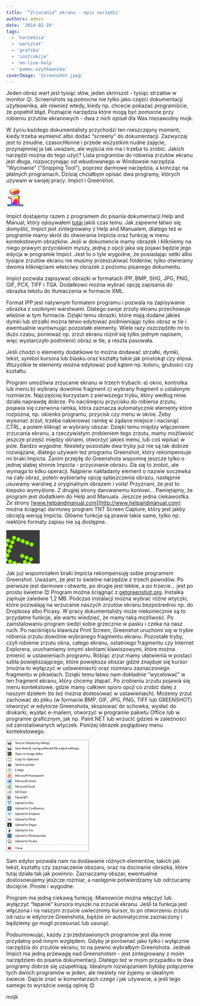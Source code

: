 ```yaml
---
title: '“Zrzucanie” ekranu - opis narzędzi'
authors: admin
date: '2014-02-10'
tags:
  - 'narzedzia'
  - 'warsztat'
  - 'grafika'
  - 'instrukcje'
  - 'on-line-help'
  - 'pomoc-uzytkownika'
coverImage: 'Screenshot.jpeg'
---
```


Jeden obraz wart jest tysiąc słów, jeden skrinszot - tysiąc strzałów w monitor
😉. Screenshots są pomocne nie tylko jako części dokumentacji użytkownika, ale
również wtedy, kiedy np. chcecie pokazać programiście, że popełnił błąd.
Poznajcie narzędzia które mogą być pomocne przy robieniu zrzutów ekranowych -
dwa z nich opisał dla Was niezawodny mojk.

<!--truncate-->

W życiu każdego dokumentalisty przychodzi ten nieszczęsny moment, kiedy trzeba
wymienić albo dodać “screeny” do dokumentacji. Zazwyczaj jest to żmudne,
czasochłonne i przede wszystkim nudne zajęcie, przynajmniej ja tak uważam, ale
wyjścia nie ma i trzeba to zrobić. Jakich narzędzi można do tego użyć? Lista
programów do robienia zrzutów ekranu jest długa, rozpoczynając od wbudowanego w
Windowsie narzędzia “Wycinanie” (“Snipping Tool”), poprzez darmowe narzędzia, a
kończąc na płatnych programach. Dzisiaj chciałbym opisać dwa programy, których
używam w swojej pracy: Impict i Greenshot.

![Impict](images/Impict.png)

Impict dostajemy razem z programem do pisania dokumentacji Help and Manual,
który opisywałem [tutaj](http://techwriter.pl/help-and-manual-opis-narzedzia/)
jakiś czas temu. Jak zapewne łatwo się domyślić, Impict jest zintegrowany z Help
and Manualem, dlatego też w programie mamy skrót do otwierania Impicta oraz
funkcję w menu kontekstowym obrazków. Jeśli w dokumencie mamy obrazek i
klikniemy na niego prawym przyciskiem myszy, jedną z opcji jaka się pojawi
będzie jego edycja w programie Impict. Jest to o tyle wygodne, że posiadając
setki albo tysiące zrzutów ekranu nie musimy przeszukiwać folderów, tylko
otwieramy dwoma kliknięciami właściwy obrazek z poziomu pisanego dokumentu.

Impict pozwala zapisywać obrazki w formatach IPP, BMP, SHG, JPG, PNG, GIF, PCX,
TIFF i TGA. Dodatkowo można wybrać opcję zapisania do obrazka tekstu do
tłumaczenia w formacie XML.

Format IPP jest natywnym formatem programu i pozwala na zapisywanie obrazka z
osobnymi warstwami. Dlatego swoje zrzuty ekranu przechowuje właśnie w tym
formacie. Dzięki temu obrazki, które mają dodane jakieś dymki lub strzałki można
łatwo edytować podmieniając tylko obraz w tle i ewentualnie wyrównując pozostałe
elementy. Wiele razy oszczędziło mi to dużo czasu, ponieważ np. zrzut ekranu
różnił się tylko jednym napisem, więc wystarczyło podmienić obraz w tle, a
reszta pasowała.

Jeśli chodzi o elementy dodatkowe to można dodawać strzałki, dymki, tekst,
symbol kursora lub blasku oraz kształty takie jak prostokąt czy elipsa.
Wszystkie te elementy można edytować pod kątem np. koloru, grubości czy
kształtu.

Program umożliwia zrzucanie ekranu w trzech trybach: a) okno, kontrolka lub menu
b) wybrany dowolnie fragment c) wybrany fragment o ustalonym rozmiarze.
Najczęściej korzystam z pierwszego trybu, który według mnie działa naprawdę
dobrze. Po naciśnięciu przycisku do robienia zrzutu, pojawia się czerwona ramka,
która zaznacza automatycznie elementy które rozpozna, np. okienko programu,
przycisk czy menu w oknie. Żeby wykonać zrzut, trzeba nakierować ramkę w żądane
miejsce i nacisnąć CTRL, a potem kliknąć w wybrany obszar. Dzięki temu między
włączeniem zrzucania ekranu, a rzeczywistym zrobieniem tego zrzutu, mamy
możliwość jeszcze przejść między oknami, otworzyć jakieś menu, lub coś wpisać w
pole. Bardzo wygodne. Niestety pozostałe dwa tryby już nie są tak dobrze
rozwiązane, dlatego używam też programu Greenshot, który rekompensuje mi braki
Impicta. Zanim przejdę do Greenshota wspomnę jeszcze tylko o jednej słabej
stronie Impicta - przycinanie obrazu. Da się to zrobić, ale wymaga to kilku
operacji. Najpierw nakładamy element o nazwie soczewka na cały obraz, potem
wybieramy opcję spłaszczenia obrazu, następnie usuwamy warstwę z oryginalnym
obrazem i voila! Przyznam, że jest to kiepsko wymyślone. Z drugiej strony
darowanemu koniowi… Pamiętajmy, że program jest dodatkiem do Help and Manuala.
Jeszcze jedna ciekawostka. Ze strony
[www.helpandmanual.com](http://www.helpandmanual.com) można ściągnąć darmowy
program TNT Screen Capture, który jest jakby obciętą wersją Impicta. Główne
funkcje są prawie takie same, tylko np. niektóre formaty zapisu nie są dostępne.

![Greenshot](images/Greenshot.png)

Jak już wspomniałem braki Impicta rekompensuję sobie programem Greenshot.
Uważam, że jest to świetne narzędzie z trzech powodów. Po pierwsze jest darmowe
i otwarte, po drugie jest lekkie, a po trzecie… jest po prostu świetne 😊
Program można ściągnąć z [getgreenshot.org](http://getgreenshot.org). Instalka
zajmuje zaledwie 1,2 MB. Podczas instalacji można wybrać różne wtyczki, które
pozwalają na wrzucanie naszych zrzutów ekranu bezpośrednio np. do Dropboxa albo
Picasy. W pracy dokumentalisty może niekoniecznie są to przydatne funkcje, ale
warto wiedzieć, że mamy taką możliwość. Po zainstalowaniu program siedzi sobie
grzecznie w pasku i czeka na nasz ruch. Po naciśnięciu klawisza Print Screen,
Greenshot uruchomi się w trybie robienia zrzutu dowolnie wybranego fragmentu
ekranu. Pozostałe tryby, czyli robienie zrzutu okna, całego ekranu, ostatniego
fragmentu czy Internet Explorera, uruchamiamy innymi skrótami klawiszowymi,
które można zmienić w ustawieniach programu. Robiąc zrzut mamy ułatwienia w
postaci szkła powiększającego, które powiększa obszar gdzie znajduje się kursor
(można to wyłączyć w ustawieniach) oraz rozmiaru zaznaczonego fragmentu w
pikselach. Dzięki temu łatwo nam dokładnie “wycelować” w ten fragment ekranu,
który chcemy złapać. Po zrobieniu zrzutu pojawia się menu kontekstowe, gdzie
mamy całkiem sporo opcji co zrobić dalej z naszym dziełem (to też można
dostosować w ustawieniach). Możemy zrzut zachować do pliku (w formacie BMP, GIF,
JPG, PNG, TIFF lub GREENSHOT) otworzyć w edytorze Greenshota, skopiować do
schowka, wysłać do drukarki, wysłać e-mailem, otworzyć w programie pakietu
Office lub w programie graficznym, jak np. Paint.NET lub wrzucić gdzieś w
zależności od zainstalowanych wtyczek. Poniżej obrazek poglądowy menu
kontekstowego.

![GreenshotMenu](images/GreenshotMenu-222x300.png)

Sam edytor pozwala nam na dodawanie różnych elementów, takich jak tekst,
kształty czy zaznaczenie obszaru, oraz na docinanie obrazka, które tutaj działa
tak jak powinno. Zaznaczamy obszar, ewentualnie dostosowujemy jeszcze rozmiar, a
następnie potwierdzamy lub odrzucamy docięcie. Proste i wygodne.

Program ma jedną ciekawą funkcję. Mianowicie można włączyć lub wyłączyć
“łapanie” kursora myszki na zrzucie ekranu. Jeśli ta funkcja jest włączona i na
naszym zrzucie uwiecznimy kursor, to po otworzeniu zrzutu od razu w edytorze
Greenshota, będzie on automatycznie zaznaczony i będziemy go mogli przesunać lub
usunąć.

Podsumowując, każdy z przedstawionych programów jest dla mnie przydatny pod
innym względem. Gdyby je porównać jako tylko i wyłącznie narzędzia do zrzutów
ekranu, to na pewno wybrałbym Greenshota. Jednak Impict ma jedną przewagę nad
Greenshotem - jest zintegrowany z moim narzędziem do pisania dokumentacji.
Dlatego też w moim przypadku te dwa programy dobrze się uzupełniają. Idealnym
rozwiązaniem byłoby połączenie tych dwóch programów w jeden, ale niestety nie
żyjemy w idealnym świecie. Dajcie znać w komentarzach czego i jak używacie, a
jeśli tego samego to wyraźcie swoją opinię 😊

mojk
